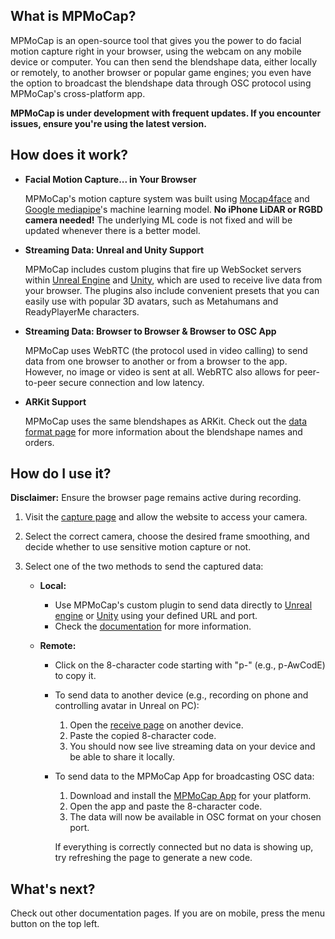 ## What is MPMoCap?
MPMoCap is an open-source tool that gives you the power to do facial motion capture right in your browser, using the webcam on any mobile device or computer. You can then send the blendshape data, either locally or remotely, to another browser or popular game engines; you even have the option to broadcast the blendshape data through OSC protocol using MPMoCap's cross-platform app.

**MPMoCap is under development with frequent updates. If you encounter issues, ensure you're using the latest version.**

## How does it work?

- **Facial Motion Capture... in Your Browser**

    MPMoCap's motion capture system was built using [Mocap4face](https://github.com/facemoji/mocap4face) and [Google mediapipe](https://github.com/google/mediapipe)'s machine learning model. **No iPhone LiDAR or RGBD camera needed!** The underlying ML code is not fixed and will be updated whenever there is a better model.

- **Streaming Data: Unreal and Unity Support**

    MPMoCap includes custom plugins that fire up WebSocket servers within [Unreal Engine](https://mocap.robotrebellion.xyz/docs/unreal/basic-usage) and [Unity](https://mocap.robotrebellion.xyz/docs/unity/basic-usage), which are used to receive live data from your browser. The plugins also include convenient presets that you can easily use with popular 3D avatars, such as Metahumans and ReadyPlayerMe characters.

- **Streaming Data: Browser to Browser & Browser to OSC App**

    MPMoCap uses WebRTC (the protocol used in video calling) to send data from one browser to another or from a browser to the app. However, no image or video is sent at all. WebRTC also allows for  peer-to-peer secure connection and low latency.
    

- **ARKit Support**

    MPMoCap uses the same blendshapes as ARKit. Check out the [data format page](https://mocap.robotrebellion.xyz/docs/data-format) for more information about the blendshape names and orders.


## How do I use it?
**Disclaimer:** Ensure the browser page remains active during recording.

1. Visit the [capture page](https://mocap.robotrebellion.xyz/capture) and allow the website to access your camera.
2. Select the correct camera, choose the desired frame smoothing, and decide whether to use sensitive motion capture or not.
3. Select one of the two methods to send the captured data:

   - **Local:**
     - Use MPMoCap's custom plugin to send data directly to [Unreal engine](https://mocap.robotrebellion.xyz/docs/unreal/basic-usage) or [Unity](https://mocap.robotrebellion.xyz/docs/unity/basic-usage) using your defined URL and port.
     - Check the [documentation](https://mocap.robotrebellion.xyz/docs) for more information.

   - **Remote:**
     - Click on the 8-character code starting with "p-" (e.g., p-AwCodE) to copy it.
     - To send data to another device (e.g., recording on phone and controlling avatar in Unreal on PC):
       1. Open the [receive page](https://mocap.robotrebellion.xyz/receive) on another device.
       2. Paste the copied 8-character code.
       3. You should now see live streaming data on your device and be able to share it locally.
     - To send data to the MPMoCap App for broadcasting OSC data:
       1. Download and install the [MPMoCap App](https://mocap.robotrebellion.xyz/downloads) for your platform.
       2. Open the app and paste the 8-character code.
       3. The data will now be available in OSC format on your chosen port.

        If everything is correctly connected but no data is showing up, try refreshing the page to generate a new code.

				
## What's next?
Check out other documentation pages. If you are on mobile, press the menu button on the top left.